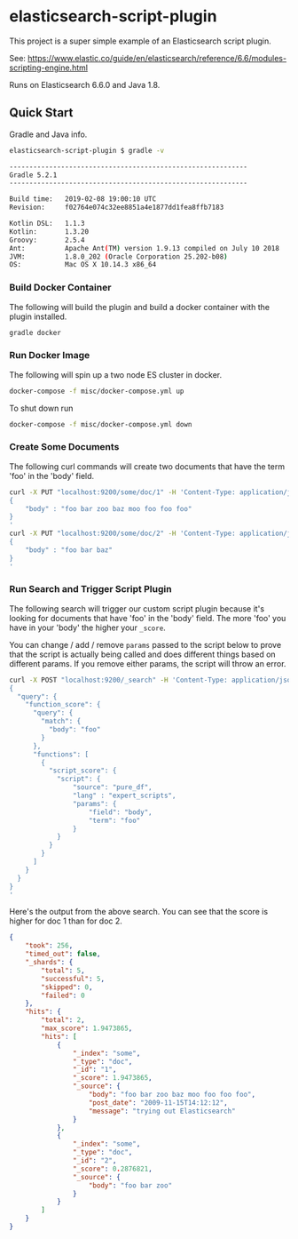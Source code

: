 # elasticsearch-script-plugin

This project is a super simple example of an Elasticsearch script plugin.

See: https://www.elastic.co/guide/en/elasticsearch/reference/6.6/modules-scripting-engine.html

Runs on Elasticsearch 6.6.0 and Java 1.8.

## Quick Start

Gradle and Java info.

```sh
elasticsearch-script-plugin $ gradle -v

------------------------------------------------------------
Gradle 5.2.1
------------------------------------------------------------

Build time:   2019-02-08 19:00:10 UTC
Revision:     f02764e074c32ee8851a4e1877dd1fea8ffb7183

Kotlin DSL:   1.1.3
Kotlin:       1.3.20
Groovy:       2.5.4
Ant:          Apache Ant(TM) version 1.9.13 compiled on July 10 2018
JVM:          1.8.0_202 (Oracle Corporation 25.202-b08)
OS:           Mac OS X 10.14.3 x86_64
```

### Build Docker Container

The following will build the plugin and build a docker container with
the plugin installed.

```sh
gradle docker
```

### Run Docker Image

The following will spin up a two node ES cluster in docker.

```sh
docker-compose -f misc/docker-compose.yml up
```

To shut down run

```sh
docker-compose -f misc/docker-compose.yml down
```

### Create Some Documents

The following curl commands will create two documents that have the
term 'foo' in the 'body' field.

```sh
curl -X PUT "localhost:9200/some/doc/1" -H 'Content-Type: application/json' -d'
{
    "body" : "foo bar zoo baz moo foo foo foo"
}
'
curl -X PUT "localhost:9200/some/doc/2" -H 'Content-Type: application/json' -d'
{
    "body" : "foo bar baz"
}
'
```

### Run Search and Trigger Script Plugin

The following search will trigger our custom script plugin because
it's looking for documents that have 'foo' in the 'body' field. The
more 'foo' you have in your 'body' the higher your `_score`.

You can change / add / remove `params` passed to the script below to prove
that the script is actually being called and does different things based
on different params. If you remove either params, the script will throw an
error.

```sh
curl -X POST "localhost:9200/_search" -H 'Content-Type: application/json' -d'
{
  "query": {
    "function_score": {
      "query": {
        "match": {
          "body": "foo"
        }
      },
      "functions": [
        {
          "script_score": {
            "script": {
                "source": "pure_df",
                "lang" : "expert_scripts",
                "params": {
                    "field": "body",
                    "term": "foo"
                }
            }
          }
        }
      ]
    }
  }
}
'
```

Here's the output from the above search. You can see that the score is higher
for doc 1 than for doc 2.

```json
{
    "took": 256,
    "timed_out": false,
    "_shards": {
        "total": 5,
        "successful": 5,
        "skipped": 0,
        "failed": 0
    },
    "hits": {
        "total": 2,
        "max_score": 1.9473865,
        "hits": [
            {
                "_index": "some",
                "_type": "doc",
                "_id": "1",
                "_score": 1.9473865,
                "_source": {
                    "body": "foo bar zoo baz moo foo foo foo",
                    "post_date": "2009-11-15T14:12:12",
                    "message": "trying out Elasticsearch"
                }
            },
            {
                "_index": "some",
                "_type": "doc",
                "_id": "2",
                "_score": 0.2876821,
                "_source": {
                    "body": "foo bar zoo"
                }
            }
        ]
    }
}
```
